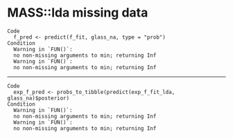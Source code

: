 # MASS::lda missing data

    Code
      f_pred <- predict(f_fit, glass_na, type = "prob")
    Condition
      Warning in `FUN()`:
      no non-missing arguments to min; returning Inf
      Warning in `FUN()`:
      no non-missing arguments to min; returning Inf

---

    Code
      exp_f_pred <- probs_to_tibble(predict(exp_f_fit_lda, glass_na)$posterior)
    Condition
      Warning in `FUN()`:
      no non-missing arguments to min; returning Inf
      Warning in `FUN()`:
      no non-missing arguments to min; returning Inf

